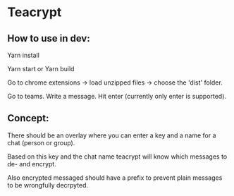 # Teacrypt

## How to use in dev:

Yarn install

Yarn start or Yarn build

Go to chrome extensions -> load unzipped files -> choose the 'dist' folder.

Go to teams. Write a message. Hit enter (currently only enter is supported).

## Concept:

There should be an overlay where you can enter a key and a name for a chat (person or group).

Based on this key and the chat name teacrypt will know which messages to de- and encrypt.

Also encrypted messaged should have a prefix to prevent plain messages to be wrongfully decrpyted.
